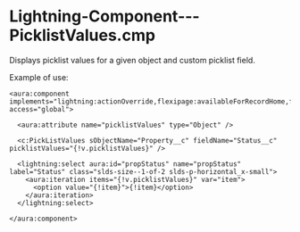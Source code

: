 # Lightning-Component---PicklistValues.cmp
Displays picklist values for a given object and custom picklist field.

Example of use:
    
    <aura:component implements="lightning:actionOverride,flexipage:availableForRecordHome,force:hasRecordId" access="global">
    
      <aura:attribute name="picklistValues" type="Object" />
      
      <c:PickListValues sObjectName="Property__c" fieldName="Status__c" picklistValues="{!v.picklistValues}" />            
      
      <lightning:select aura:id="propStatus" name="propStatus" label="Status" class="slds-size--1-of-2 slds-p-horizontal_x-small">
        <aura:iteration items="{!v.picklistValues}" var="item">   
          <option value="{!item}">{!item}</option>      
        </aura:iteration>    
      </lightning:select>
      
    </aura:component>
